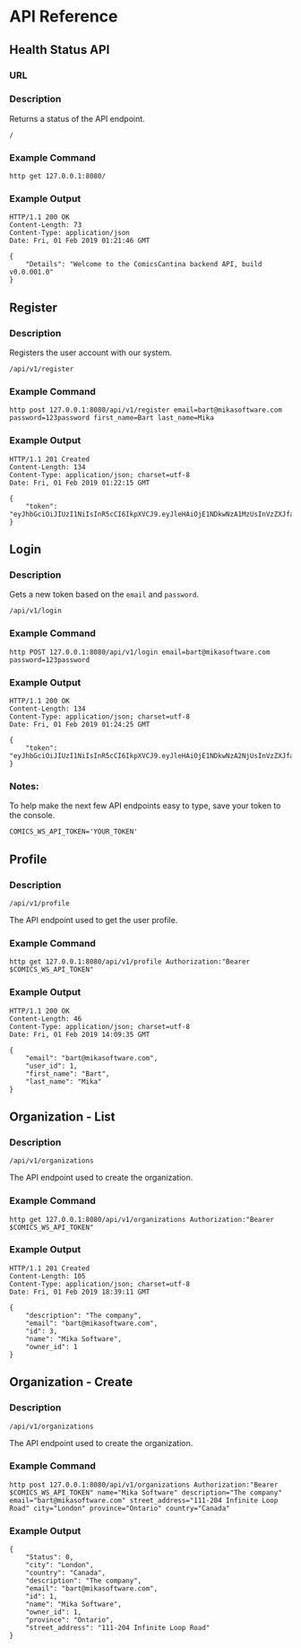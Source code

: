 # API Reference
## Health Status API

### URL
### Description
Returns a status of the API endpoint.

  ```
  /
  ```

### Example Command

  ```
  http get 127.0.0.1:8080/
  ```

### Example Output

  ```
  HTTP/1.1 200 OK
  Content-Length: 73
  Content-Type: application/json
  Date: Fri, 01 Feb 2019 01:21:46 GMT

  {
      "Details": "Welcome to the ComicsCantina backend API, build v0.0.001.0"
  }
  ```

## Register
### Description
Registers the user account with our system.

  ```
  /api/v1/register
  ````

### Example Command

  ```
  http post 127.0.0.1:8080/api/v1/register email=bart@mikasoftware.com password=123password first_name=Bart last_name=Mika
  ```

### Example Output

  ```
  HTTP/1.1 201 Created
  Content-Length: 134
  Content-Type: application/json; charset=utf-8
  Date: Fri, 01 Feb 2019 01:22:15 GMT

  {
      "token": "eyJhbGciOiJIUzI1NiIsInR5cCI6IkpXVCJ9.eyJleHAiOjE1NDkwNzA1MzUsInVzZXJfaWQiOjF9.S13lwn4lSHMNCSi2D0bbDNjNNKcjnTLGvBrzbFWNZDw"
  }
  ```

## Login
### Description
Gets a new token based on the ``email`` and ``password``.

  ```
  /api/v1/login
  ```

### Example Command

  ```
  http POST 127.0.0.1:8080/api/v1/login email=bart@mikasoftware.com password=123password
  ```

### Example Output

  ```
  HTTP/1.1 200 OK
  Content-Length: 134
  Content-Type: application/json; charset=utf-8
  Date: Fri, 01 Feb 2019 01:24:25 GMT

  {
      "token": "eyJhbGciOiJIUzI1NiIsInR5cCI6IkpXVCJ9.eyJleHAiOjE1NDkwNzA2NjUsInVzZXJfaWQiOjF9.s16HtRf7qzu5vDV1iY3c5g8UMYfS1cvM3bV9e3ammxA"
  }
  ```

### Notes:
To help make the next few API endpoints easy to type, save your token to the console.

  ```
  COMICS_WS_API_TOKEN='YOUR_TOKEN'
  ```

## Profile
### Description

  ```
  /api/v1/profile
  ```

The API endpoint used to get the user profile.

### Example Command

  ```
  http get 127.0.0.1:8080/api/v1/profile Authorization:"Bearer $COMICS_WS_API_TOKEN"
  ```

### Example Output

  ```
  HTTP/1.1 200 OK
  Content-Length: 46
  Content-Type: application/json; charset=utf-8
  Date: Fri, 01 Feb 2019 14:09:35 GMT

  {
      "email": "bart@mikasoftware.com",
      "user_id": 1,
      "first_name": "Bart",
      "last_name": "Mika"
  }
  ```

## Organization - List
### Description

  ```
  /api/v1/organizations
  ```

The API endpoint used to create the organization.

### Example Command

  ```
  http get 127.0.0.1:8080/api/v1/organizations Authorization:"Bearer $COMICS_WS_API_TOKEN"
  ```

### Example Output

  ```
  HTTP/1.1 201 Created
  Content-Length: 105
  Content-Type: application/json; charset=utf-8
  Date: Fri, 01 Feb 2019 18:39:11 GMT

  {
      "description": "The company",
      "email": "bart@mikasoftware.com",
      "id": 3,
      "name": "Mika Software",
      "owner_id": 1
  }
  ```

## Organization - Create
### Description

  ```
  /api/v1/organizations
  ```

The API endpoint used to create the organization.

### Example Command

  ```
  http post 127.0.0.1:8080/api/v1/organizations Authorization:"Bearer $COMICS_WS_API_TOKEN" name="Mika Software" description="The company" email="bart@mikasoftware.com" street_address="111-204 Infinite Loop Road" city="London" province="Ontario" country="Canada"
  ```

### Example Output

  ```
  {
      "Status": 0,
      "city": "London",
      "country": "Canada",
      "description": "The company",
      "email": "bart@mikasoftware.com",
      "id": 1,
      "name": "Mika Software",
      "owner_id": 1,
      "province": "Ontario",
      "street_address": "111-204 Infinite Loop Road"
  }
  ```
